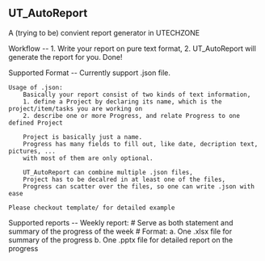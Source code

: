 UT_AutoReport
---

A (trying to be) convient report generator in UTECHZONE

Workflow --
    1. Write your report on pure text format,
    2. UT_AutoReport will generate the report for you.
    Done!

Supported Format --
    Currently support .json file.

    Usage of .json:
        Basically your report consist of two kinds of text information,
        1. define a Project by declaring its name, which is the project/item/tasks you are working on
        2. describe one or more Progress, and relate Progress to one defined Project

        Project is basically just a name.
        Progress has many fields to fill out, like date, decription text, pictures, ...
        with most of them are only optional.

        UT_AutoReport can combine multiple .json files,
        Project has to be decalred in at least one of the files,
        Progress can scatter over the files, so one can write .json with ease

    Please checkout template/ for detailed example

Supported reports --
    Weekly report:
        # Serve as both statement and summary of the progress of the week
        # Format:
            a. One .xlsx file for summary of the progress
            b. One .pptx file for detailed report on the progress